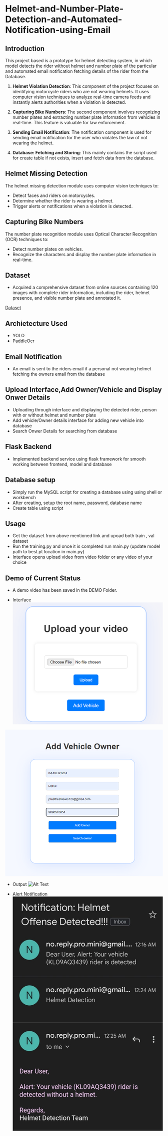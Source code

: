 # Helmet-and-Number-Plate-Detection-and-Automated-Notification-using-Email

## Introduction 

This project based is a prototype for helmet detecting system, in which model detects the rider without helmet and number plate of the particular and automated email notification fetching details of the rider from the Database.

1. **Helmet Violation Detection**: This component of the project focuses on identifying motorcycle riders who are not wearing helmets. It uses computer vision techniques to analyze real-time camera feeds and instantly alerts authorities when a violation is detected.

2. **Capturing Bike Numbers**: The second component involves recognizing number plates and extracting number plate information from vehicles in real-time. This feature is valuable for law enforcement.

3. **Sending Email Notification**: The notification component is used for sending email notification for the user who violates the law of not wearing the helmet.

4. **Database: Fetching and Storing**: This mainly contains the script used for create table if not exists, insert and fetch data from the database.

## Helmet Missing Detection

The helmet missing detection module uses computer vision techniques to:

- Detect faces and riders on motorcycles.
- Determine whether the rider is wearing a helmet.
- Trigger alerts or notifications when a violation is detected.

## Capturing Bike Numbers

The number plate recognition module uses Optical Character Recognition (OCR) techniques to:

- Detect number plates on vehicles.
- Recognize the characters and display the number plate information in real-time.

## Dataset

- Acquired a comprehensive dataset from online sources containing 120 images with complete rider information, including the rider, helmet presence, and visible number plate and annotated it.

[Dataset](https://www.kaggle.com/datasets/aneesarom/rider-with-helmet-without-helmet-number-plate/data)

## Archietecture Used
- YOLO
- PaddleOcr

## Email Notification 
- An email is sent to the riders email if a personal not wearing helmet fetching the owners email from the database

## Upload Interface,Add Owner/Vehicle and Display Onwer Details 
- Uploading through interface and displaying the detected rider, person with or without helmet and number plate
- Add vehicle/Owner details interface for adding new vehicle into database
- Search Onwer Details for searching from database

## Flask Backend
 - Implemented backend service using flask framework for smooth working between frontend, model and database

## Database setup
- Simply run the MySQL script for creating a database using using shell or workbench
- After creating, setup the root name, password, database name
- Create table using script 

## Usage
- Get the dataset from above mentioned link and upoad both train , val dataset 
- Run the training.py and once it is completed run main.py (update model path to best.pt location in main.py)
- Interface opens upload video from video folder or any video of your choice

## Demo of Current Status
- A demo video has been saved in the DEMO Folder.

- Interface 
![Alt Text](DEMO/upload.png)

![Alt Text](DEMO/addowner.png)

- Output
![Alt Text](DEMO/bike.gif)


- Alert Notification
![Alt Text](DEMO/notification.jpeg)
